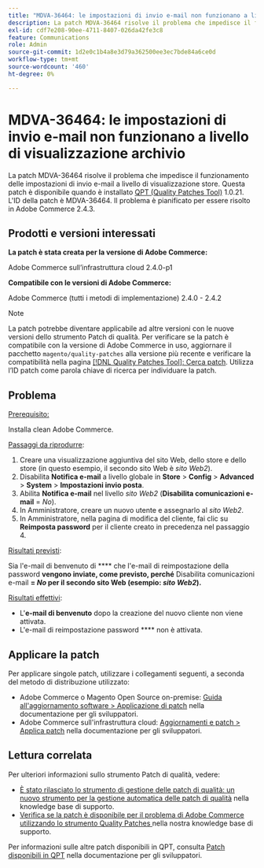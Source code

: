 ```yaml
---
title: "MDVA-36464: le impostazioni di invio e-mail non funzionano a livello di visualizzazione archivio"
description: La patch MDVA-36464 risolve il problema che impedisce il funzionamento delle impostazioni di invio e-mail a livello di visualizzazione store. Questa patch è disponibile quando è installato [Quality Patches Tool (QPT)](/help/announcements/adobe-commerce-announcements/magento-quality-patches-released-new-tool-to-self-serve-quality-patches.md) 1.0.21. L'ID della patch è MDVA-36464. Il problema è pianificato per essere risolto in Adobe Commerce 2.4.3.
exl-id: cdf7e208-90ee-4711-8407-026da42fe3c8
feature: Communications
role: Admin
source-git-commit: 1d2e0c1b4a8e3d79a362500ee3ec7bde84a6ce0d
workflow-type: tm+mt
source-wordcount: '460'
ht-degree: 0%

---
```


# MDVA-36464: le impostazioni di invio e-mail non funzionano a livello di visualizzazione archivio

La patch MDVA-36464 risolve il problema che impedisce il funzionamento delle impostazioni di invio e-mail a livello di visualizzazione store. Questa patch è disponibile quando è installato [QPT (Quality Patches Tool)](/help/announcements/adobe-commerce-announcements/magento-quality-patches-released-new-tool-to-self-serve-quality-patches.md) 1.0.21. L&#39;ID della patch è MDVA-36464. Il problema è pianificato per essere risolto in Adobe Commerce 2.4.3.

## Prodotti e versioni interessati

**La patch è stata creata per la versione di Adobe Commerce:**

Adobe Commerce sull’infrastruttura cloud 2.4.0-p1

**Compatibile con le versioni di Adobe Commerce:**

Adobe Commerce (tutti i metodi di implementazione) 2.4.0 - 2.4.2

>[!NOTE]
>
>La patch potrebbe diventare applicabile ad altre versioni con le nuove versioni dello strumento Patch di qualità. Per verificare se la patch è compatibile con la versione di Adobe Commerce in uso, aggiornare il pacchetto `magento/quality-patches` alla versione più recente e verificare la compatibilità nella pagina [[!DNL Quality Patches Tool]: Cerca patch](https://devdocs.magento.com/quality-patches/tool.html#patch-grid). Utilizza l’ID patch come parola chiave di ricerca per individuare la patch.

## Problema

<u>Prerequisito:</u>

Installa clean Adobe Commerce.

<u>Passaggi da riprodurre</u>:

1. Creare una visualizzazione aggiuntiva del sito Web, dello store e dello store (in questo esempio, il secondo sito Web è *sito Web2*).
1. Disabilita **Notifica e-mail** a livello globale in **Store** > **Config** > **Advanced** > **System** > **Impostazioni invio posta**.
1. Abilita **Notifica e-mail** nel livello *sito Web2* (**Disabilita comunicazioni e-mail** = *No*).
1. In Amministratore, creare un nuovo utente e assegnarlo al *sito Web2*.
1. In Amministratore, nella pagina di modifica del cliente, fai clic su **Reimposta password** per il cliente creato in precedenza nel passaggio 4.

<u>Risultati previsti</u>:

Sia l&#39;e-mail di benvenuto di **** che l&#39;e-mail di reimpostazione della password **vengono inviate, come previsto, perché** Disabilita comunicazioni e-mail **= *No* per il secondo sito Web (esempio: *sito Web2*).**

<u>Risultati effettivi</u>:

* L&#39;**e-mail di benvenuto** dopo la creazione del nuovo cliente non viene attivata.
* L&#39;e-mail di reimpostazione password **** non è attivata.

## Applicare la patch

Per applicare singole patch, utilizzare i collegamenti seguenti, a seconda del metodo di distribuzione utilizzato:

* Adobe Commerce o Magento Open Source on-premise: [Guida all&#39;aggiornamento software > Applicazione di patch](https://devdocs.magento.com/guides/v2.4/comp-mgr/patching/mqp.html) nella documentazione per gli sviluppatori.
* Adobe Commerce sull&#39;infrastruttura cloud: [Aggiornamenti e patch > Applica patch](https://devdocs.magento.com/cloud/project/project-patch.html) nella documentazione per gli sviluppatori.

## Lettura correlata

Per ulteriori informazioni sullo strumento Patch di qualità, vedere:

* [È stato rilasciato lo strumento di gestione delle patch di qualità: un nuovo strumento per la gestione automatica delle patch di qualità](/help/announcements/adobe-commerce-announcements/magento-quality-patches-released-new-tool-to-self-serve-quality-patches.md) nella knowledge base di supporto.
* [Verifica se la patch è disponibile per il problema di Adobe Commerce utilizzando lo strumento Quality Patches ](/help/support-tools/patches-available-in-qpt-tool/check-patch-for-magento-issue-with-magento-quality-patches.md) nella nostra knowledge base di supporto.

Per informazioni sulle altre patch disponibili in QPT, consulta [Patch disponibili in QPT](https://devdocs.magento.com/quality-patches/tool.html#patch-grid) nella documentazione per gli sviluppatori.
